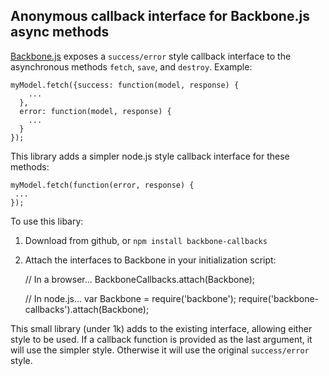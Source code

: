 ## Anonymous callback interface for Backbone.js async methods

[Backbone.js](http://documentcloud.github.com/backbone>Backbone.js) exposes a ```success/error``` style callback interface to the asynchronous methods ```fetch```, ```save```, and ```destroy```.  Example:

    myModel.fetch({success: function(model, response) {
        ...
      },
      error: function(model, response) {
        ...
      }
    });

This library adds a simpler node.js style callback interface for these methods:

    myModel.fetch(function(error, response) {
     ...
    });

To use this libary:

1) Download from github, or ```npm install backbone-callbacks```

2) Attach the interfaces to Backbone in your initialization script:

    // In a browser...
    BackboneCallbacks.attach(Backbone);

    // In node.js...
    var Backbone = require('backbone');
    require('backbone-callbacks').attach(Backbone);

This small library (under 1k) adds to the existing interface, allowing either style to be used.  If a callback function is provided as the last argument, it will use the simpler style.  Otherwise it will use the original ```success/error``` style.
